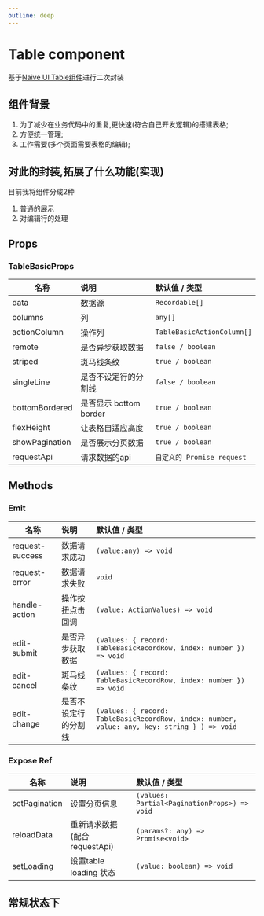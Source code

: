 ```yaml
---
outline: deep
---
```


# Table component

基于[Naive UI Table组件](https://www.naiveui.com/zh-CN/dark/components/menu)进行二次封装

## 组件背景
1. 为了减少在业务代码中的重复,更快速(符合自己开发逻辑)的搭建表格;
2. 方便统一管理;
3. 工作需要(多个页面需要表格的编辑);

## 对此的封装,拓展了什么功能(实现)
目前我将组件分成2种
1. 普通的展示
2. 对编辑行的处理

## Props

### TableBasicProps

| 名称           | 说明                   | 默认值 / 类型            |
| -------------- | :--------------------- | :----------------------- |
| data           | 数据源                 | `Recordable[]`             |
| columns        | 列                     | `any[]`                    |
| actionColumn   | 操作列                 | `TableBasicActionColumn[]` |
| remote         | 是否异步获取数据       | `false / boolean`          |
| striped        | 斑马线条纹             | `true / boolean`           |
| singleLine     | 是否不设定行的分割线   | `false / boolean`          |
| bottomBordered | 是否显示 bottom border | `true / boolean`           |
| flexHeight     | 让表格自适应高度       | `true / boolean`           |
| showPagination | 是否展示分页数据       | `true / boolean`           |
| requestApi     | 请求数据的api          | `自定义的 Promise request` |

## Methods

### Emit
| 名称            | 说明                 | 默认值 / 类型                                                                                |
| --------------- | :------------------- | :------------------------------------------------------------------------------------------- |
| request-success | 数据请求成功         | `(value:any) => void`                                                                        |
| request-error   | 数据请求失败         | `void`                                                                                       |
| handle-action   | 操作按扭点击回调     | `(value: ActionValues) => void`                                                              |
| edit-submit     | 是否异步获取数据     | `(values: { record: TableBasicRecordRow, index: number }) => void`                           |
| edit-cancel     | 斑马线条纹           | `(values: { record: TableBasicRecordRow, index: number }) => void`                           |
| edit-change     | 是否不设定行的分割线 | `(values: { record: TableBasicRecordRow, index: number, value: any, key: string } ) => void` |

### Expose Ref

| 名称          | 说明                         | 默认值 / 类型                                |
| ------------- | :--------------------------- | :------------------------------------------- |
| setPagination | 设置分页信息                 | `(values: Partial<PaginationProps>) => void` |
| reloadData    | 重新请求数据(配合requestApi) | `(params?: any) => Promise<void>`            |
| setLoading    | 设置table loading 状态       | `(value: boolean) => void`                   |

## 常规状态下
